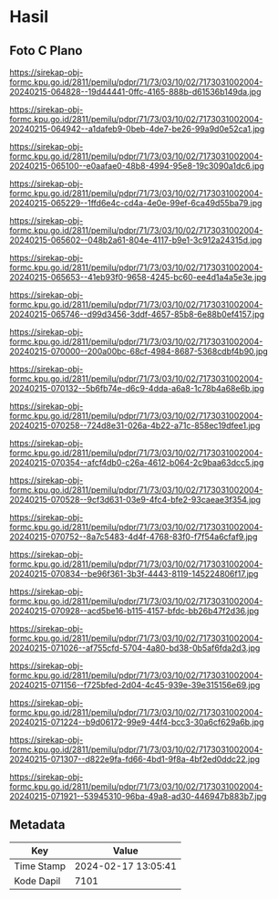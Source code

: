 # Hasil

## Foto C Plano

https://sirekap-obj-formc.kpu.go.id/2811/pemilu/pdpr/71/73/03/10/02/7173031002004-20240215-064828--19d44441-0ffc-4165-888b-d61536b149da.jpg

https://sirekap-obj-formc.kpu.go.id/2811/pemilu/pdpr/71/73/03/10/02/7173031002004-20240215-064942--a1dafeb9-0beb-4de7-be26-99a9d0e52ca1.jpg

https://sirekap-obj-formc.kpu.go.id/2811/pemilu/pdpr/71/73/03/10/02/7173031002004-20240215-065100--e0aafae0-48b8-4994-95e8-19c3090a1dc6.jpg

https://sirekap-obj-formc.kpu.go.id/2811/pemilu/pdpr/71/73/03/10/02/7173031002004-20240215-065229--1ffd6e4c-cd4a-4e0e-99ef-6ca49d55ba79.jpg

https://sirekap-obj-formc.kpu.go.id/2811/pemilu/pdpr/71/73/03/10/02/7173031002004-20240215-065602--048b2a61-804e-4117-b9e1-3c912a24315d.jpg

https://sirekap-obj-formc.kpu.go.id/2811/pemilu/pdpr/71/73/03/10/02/7173031002004-20240215-065653--41eb93f0-9658-4245-bc60-ee4d1a4a5e3e.jpg

https://sirekap-obj-formc.kpu.go.id/2811/pemilu/pdpr/71/73/03/10/02/7173031002004-20240215-065746--d99d3456-3ddf-4657-85b8-6e88b0ef4157.jpg

https://sirekap-obj-formc.kpu.go.id/2811/pemilu/pdpr/71/73/03/10/02/7173031002004-20240215-070000--200a00bc-68cf-4984-8687-5368cdbf4b90.jpg

https://sirekap-obj-formc.kpu.go.id/2811/pemilu/pdpr/71/73/03/10/02/7173031002004-20240215-070132--5b6fb74e-d6c9-4dda-a6a8-1c78b4a68e6b.jpg

https://sirekap-obj-formc.kpu.go.id/2811/pemilu/pdpr/71/73/03/10/02/7173031002004-20240215-070258--724d8e31-026a-4b22-a71c-858ec19dfee1.jpg

https://sirekap-obj-formc.kpu.go.id/2811/pemilu/pdpr/71/73/03/10/02/7173031002004-20240215-070354--afcf4db0-c26a-4612-b064-2c9baa63dcc5.jpg

https://sirekap-obj-formc.kpu.go.id/2811/pemilu/pdpr/71/73/03/10/02/7173031002004-20240215-070528--9cf3d631-03e9-4fc4-bfe2-93caeae3f354.jpg

https://sirekap-obj-formc.kpu.go.id/2811/pemilu/pdpr/71/73/03/10/02/7173031002004-20240215-070752--8a7c5483-4d4f-4768-83f0-f7f54a6cfaf9.jpg

https://sirekap-obj-formc.kpu.go.id/2811/pemilu/pdpr/71/73/03/10/02/7173031002004-20240215-070834--be96f361-3b3f-4443-8119-145224806f17.jpg

https://sirekap-obj-formc.kpu.go.id/2811/pemilu/pdpr/71/73/03/10/02/7173031002004-20240215-070928--acd5be16-b115-4157-bfdc-bb26b47f2d36.jpg

https://sirekap-obj-formc.kpu.go.id/2811/pemilu/pdpr/71/73/03/10/02/7173031002004-20240215-071026--af755cfd-5704-4a80-bd38-0b5af6fda2d3.jpg

https://sirekap-obj-formc.kpu.go.id/2811/pemilu/pdpr/71/73/03/10/02/7173031002004-20240215-071156--f725bfed-2d04-4c45-939e-39e315156e69.jpg

https://sirekap-obj-formc.kpu.go.id/2811/pemilu/pdpr/71/73/03/10/02/7173031002004-20240215-071224--b9d06172-99e9-44f4-bcc3-30a6cf629a6b.jpg

https://sirekap-obj-formc.kpu.go.id/2811/pemilu/pdpr/71/73/03/10/02/7173031002004-20240215-071307--d822e9fa-fd66-4bd1-9f8a-4bf2ed0ddc22.jpg

https://sirekap-obj-formc.kpu.go.id/2811/pemilu/pdpr/71/73/03/10/02/7173031002004-20240215-071921--53945310-96ba-49a8-ad30-446947b883b7.jpg


## Metadata

| Key        | Value               |
| ---------- | ------------------- |
| Time Stamp | 2024-02-17 13:05:41 |
| Kode Dapil | 7101                |



